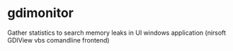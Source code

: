 # gdimonitor
Gather statistics to search memory leaks in UI windows application (nirsoft GDIView vbs comandline frontend)
